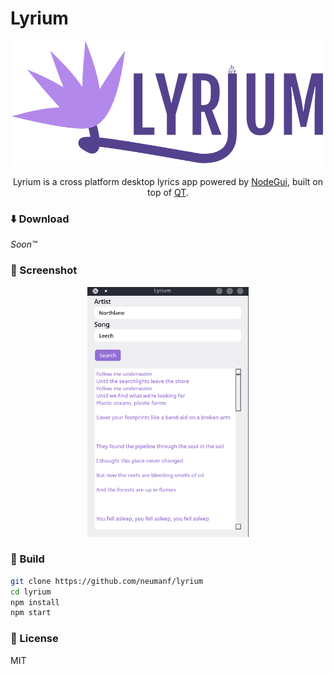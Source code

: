 # Lyrium

<p align="center"><img src="./assets/images/logoLarge.png" width="500" height="200"></p>

<p align="center">Lyrium is a cross platform desktop lyrics app powered by <a href="https://docs.nodegui.org/" >NodeGui</a>, built on top of <a href="https://www.qt.io/" >QT</a>.</p>

### ⬇️ Download

_Soon™️_

### 📸 Screenshot

<center><img src="./assets/images/screenshot.png" height="400"></center>

### 🔨 Build

```bash
git clone https://github.com/neumanf/lyrium
cd lyrium
npm install
npm start
```

### 📜 License

MIT

